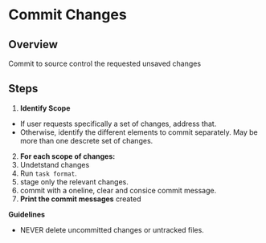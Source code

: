 # Commit Changes


## Overview

Commit to source control the requested unsaved changes

## Steps
1. **Identify Scope**
  - If user requests specifically a set of changes, address that.
  - Otherwise, identify the different elements to commit separately. May be more than one descrete set of changes.
2. **For each scope of changes:**
  1. Undetstand changes
  2. Run `task format`.
  3. stage only the relevant changes.
  4. commit with a oneline, clear and consice commit message.
3. **Print the commit messages** created
 

**Guidelines**
- NEVER delete uncommitted changes or untracked files.
